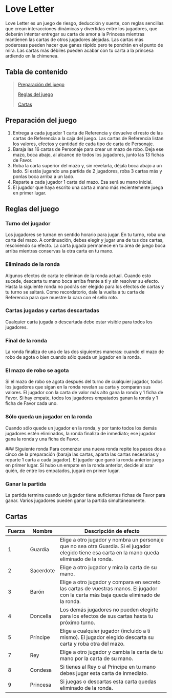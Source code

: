 Love Letter
===========

Love Letter es un juego de riesgo, deducción y suerte, con reglas sencillas que crean interacciones dinámicas y divertidas entre los jugadores, que deberán intentar entregar su carta de amor a la Princesa mientras mantienen las cartas de otros jugadores alejadas. 
Las cartas más poderosas pueden hacer que ganes rápido pero te pondrán en el punto de mira. Las cartas más débiles pueden acabar con tu carta a la princesa ardiendo en la chimenea.

## Tabla de contenido
>[Preparación del juego](#Preparación-del-juego)
>
>[Reglas del juego](#Reglas-del-juego)
>
>[Cartas](#Cartas)
>

## Preparación del juego
1. Entrega a cada jugador 1 carta de Referencia y devuelve el resto de las cartas de Referencia a la caja del juego. Las cartas de Referencia listan los valores, efectos y cantidad de cada tipo de carta de Personaje.
2. Baraja las 16 cartas de Personaje para crear un mazo de robo. Deja ese mazo, boca abajo, al alcance de todos los jugadores, junto las 13 fichas de Favor.
3. Roba la carta superior del mazo y, sin revelarla, déjala boca abajo a un lado. Si estás jugando una partida de 2 jugadores, roba 3 cartas más y ponlas boca arriba a un lado.
4. Reparte a cada jugador 1 carta del mazo. Esa será su mano inicial.
5. El jugador que haya escrito una carta a mano más recientemente juega en primer lugar.

## Reglas del juego

### Turno del jugador
Los jugadores se turnan en sentido horario para jugar. En tu turno, roba una carta del mazo. A continuación, debes elegir y jugar una de tus dos cartas, resolviendo su efecto. La carta jugada permanece en tu área de juego boca arriba mientras conservas la otra carta en tu mano.

### Eliminado de la ronda
Algunos efectos de carta te eliminan de la ronda actual. Cuando esto sucede, descarta tu mano boca arriba frente a ti y sin resolver su efecto. Hasta la siguiente ronda no podrás ser elegido para los efectos de cartas y tu turno se saltará. Como recordatorio, dale la vuelta a tu carta de Referencia para que muestre la cara con el sello roto.

### Cartas jugadas y cartas descartadas
Cualquier carta jugada o descartada debe estar visible para todos los jugadores.

### Final de la ronda
La ronda finaliza de una de las dos siguientes maneras: cuando el mazo de robo de agota o bien cuando sólo queda un jugador en la ronda.

### El mazo de robo se agota
Si el mazo de robo se agota después del turno de cualquier jugador, todos los jugadores que sigan en la ronda revelan su carta y comparan sus valores. El jugador con la carta de valor más alto gana la ronda y 1 ficha de Favor. Si hay empate, todos los jugadores empatados ganan la ronda y 1 ficha de Favor cada uno.

### Sólo queda un jugador en la ronda
Cuando sólo quede un jugador en la ronda, y por tanto todos los demás jugadores estén eliminados, la ronda finaliza de inmediato; ese jugador gana la ronda y una ficha de Favor.

### Siguiente ronda
Para comenzar una nueva ronda repite los pasos dos a cinco de la preparación (baraja las cartas, aparta las cartas necesarias y reparte 1 carta a cada jugador).
El jugador que ganó la ronda anterior juega en primer lugar.
Si hubo un empate en la ronda anterior, decide al azar quién, de entre los empatados, jugará en primer lugar.

### Ganar la partida
La partida termina cuando un jugador tiene suficientes fichas de Favor para ganar. Varios jugadores pueden ganar la partida simultáneamente.

## Cartas
| Fuerza |   Nombre  | Descripción de efecto |
|--------|-----------|-----------------------|
|   1    | Guardia   | Elige a otro jugador y nombra un personaje que no sea otra Guardia. Si el jugador elegido tiene esa carta en la mano queda eliminado de la ronda. |
|   2    | Sacerdote | Elige a otro jugador y mira la carta de su mano. |
|   3    | Barón     | Elige a otro jugador y compara en secreto las cartas de vuestras manos. El jugador con la carta más baja queda eliminado de la ronda. |
|   4    | Doncella  | Los demás jugadores no pueden elegirte para los efectos de sus cartas hasta tu próximo turno. |
|   5    | Príncipe  | Elige a cualquier jugador (incluido a ti mismo). El jugador elegido descarta su carta y roba otra del mazo. |
|   7    | Rey       | Elige a otro jugador y cambia la carta de tu mano por la carta de su mano. |
|   8    | Condesa   | Si tienes al Rey o al Príncipe en tu mano debes jugar esta carta de inmediato. |
|   9    | Princesa  | Si juegas o descartas esta carta quedas eliminado de la ronda. |
